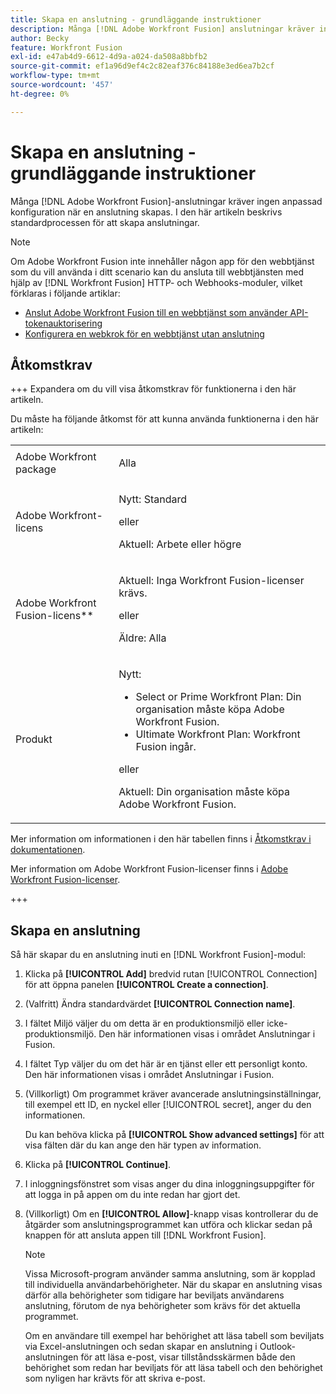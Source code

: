 ```yaml
---
title: Skapa en anslutning - grundläggande instruktioner
description: Många [!DNL Adobe Workfront Fusion] anslutningar kräver ingen anpassad konfiguration när en anslutning skapas. I den här artikeln beskrivs standardprocessen för att skapa anslutningar.
author: Becky
feature: Workfront Fusion
exl-id: e47ab4d9-6612-4d9a-a024-da508a8bbfb2
source-git-commit: ef1a96d9ef4c2c82eaf376c84188e3ed6ea7b2cf
workflow-type: tm+mt
source-wordcount: '457'
ht-degree: 0%

---
```


# Skapa en anslutning - grundläggande instruktioner

Många [!DNL Adobe Workfront Fusion]-anslutningar kräver ingen anpassad konfiguration när en anslutning skapas. I den här artikeln beskrivs standardprocessen för att skapa anslutningar.

>[!NOTE]
>
>
>Om Adobe Workfront Fusion inte innehåller någon app för den webbtjänst som du vill använda i ditt scenario kan du ansluta till webbtjänsten med hjälp av [!DNL Workfront Fusion] HTTP- och Webhooks-moduler, vilket förklaras i följande artiklar:
>
>* [Anslut Adobe Workfront Fusion till en webbtjänst som använder API-tokenauktorisering](/help/workfront-fusion/create-scenarios/connect-to-apps/connect-wf-web-service-uses-api-token-auth.md)
>* [Konfigurera en webkrok för en webbtjänst utan anslutning](/help/workfront-fusion/create-scenarios/add-modules/receive-a-webhook-from-a-web-service.md)

## Åtkomstkrav

+++ Expandera om du vill visa åtkomstkrav för funktionerna i den här artikeln.

Du måste ha följande åtkomst för att kunna använda funktionerna i den här artikeln:

<table style="table-layout:auto">
 <col> 
 <col> 
 <tbody> 
  <tr> 
   <td role="rowheader">Adobe Workfront package 
   <td> <p>Alla</p> </td> 
  </tr> 
  <tr data-mc-conditions=""> 
   <td role="rowheader">Adobe Workfront-licens</td> 
   <td> <p>Nytt: Standard</p><p>eller</p><p>Aktuell: Arbete eller högre</p> </td> 
  </tr> 
  <tr> 
   <td role="rowheader">Adobe Workfront Fusion-licens**</td> 
   <td>
   <p>Aktuell: Inga Workfront Fusion-licenser krävs.</p>
   <p>eller</p>
   <p>Äldre: Alla </p>
   </td> 
  </tr> 
  <tr> 
   <td role="rowheader">Produkt</td> 
   <td>
   <p>Nytt:</p> <ul><li>Select or Prime Workfront Plan: Din organisation måste köpa Adobe Workfront Fusion.</li><li>Ultimate Workfront Plan: Workfront Fusion ingår.</li></ul>
   <p>eller</p>
   <p>Aktuell: Din organisation måste köpa Adobe Workfront Fusion.</p>
   </td> 
  </tr>
 </tbody> 
</table>

Mer information om informationen i den här tabellen finns i [Åtkomstkrav i dokumentationen](/help/workfront-fusion/references/licenses-and-roles/access-level-requirements-in-documentation.md).

Mer information om Adobe Workfront Fusion-licenser finns i [Adobe Workfront Fusion-licenser](/help/workfront-fusion/set-up-and-manage-workfront-fusion/licensing-operations-overview/license-automation-vs-integration.md).

+++

## Skapa en anslutning

Så här skapar du en anslutning inuti en [!DNL Workfront Fusion]-modul:

1. Klicka på **[!UICONTROL Add]** bredvid rutan [!UICONTROL Connection] för att öppna panelen **[!UICONTROL Create a connection]**.
1. (Valfritt) Ändra standardvärdet **[!UICONTROL Connection name]**.
1. I fältet Miljö väljer du om detta är en produktionsmiljö eller icke-produktionsmiljö. Den här informationen visas i området Anslutningar i Fusion.
1. I fältet Typ väljer du om det här är en tjänst eller ett personligt konto. Den här informationen visas i området Anslutningar i Fusion.
1. (Villkorligt) Om programmet kräver avancerade anslutningsinställningar, till exempel ett ID, en nyckel eller [!UICONTROL secret], anger du den informationen.

   Du kan behöva klicka på **[!UICONTROL Show advanced settings]** för att visa fälten där du kan ange den här typen av information.

1. Klicka på **[!UICONTROL Continue]**.
1. I inloggningsfönstret som visas anger du dina inloggningsuppgifter för att logga in på appen om du inte redan har gjort det.
1. (Villkorligt) Om en **[!UICONTROL Allow]**-knapp visas kontrollerar du de åtgärder som anslutningsprogrammet kan utföra och klickar sedan på knappen för att ansluta appen till [!DNL Workfront Fusion].

   >[!NOTE]
   >
   >Vissa Microsoft-program använder samma anslutning, som är kopplad till individuella användarbehörigheter. När du skapar en anslutning visas därför alla behörigheter som tidigare har beviljats användarens anslutning, förutom de nya behörigheter som krävs för det aktuella programmet.
   >
   >Om en användare till exempel har behörighet att läsa tabell som beviljats via Excel-anslutningen och sedan skapar en anslutning i Outlook-anslutningen för att läsa e-post, visar tillståndsskärmen både den behörighet som redan har beviljats för att läsa tabell och den behörighet som nyligen har krävts för att skriva e-post.
